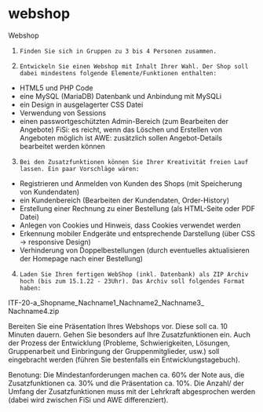 # webshop

Webshop

1.     Finden Sie sich in Gruppen zu 3 bis 4 Personen zusammen.

2.     Entwickeln Sie einen Webshop mit Inhalt Ihrer Wahl. Der Shop soll dabei mindestens folgende Elemente/Funktionen enthalten:
 - HTML5 und PHP Code
 - eine MySQL (MariaDB) Datenbank und Anbindung mit MySQLi
 - ein Design in ausgelagerter CSS Datei
 - Verwendung von Sessions
 - einen passwortgeschützten Admin-Bereich (zum Bearbeiten der Angebote)
    FiSi: es reicht, wenn das Löschen und Erstellen von Angeboten möglich ist
    AWE: zusätzlich sollen Angebot-Details bearbeitet werden können

3.     Bei den Zusatzfunktionen können Sie Ihrer Kreativität freien Lauf lassen. Ein paar Vorschläge wären:
- Registrieren und Anmelden von Kunden des Shops (mit Speicherung von Kundendaten)
- ein Kundenbereich (Bearbeiten der Kundendaten, Order-History)
- Erstellung einer Rechnung zu einer Bestellung (als HTML-Seite oder PDF Datei)
- Anlegen von Cookies und Hinweis, dass Cookies verwendet werden
- Erkennung mobiler Endgeräte und entsprechende Darstellung (über CSS -> responsive Design)
- Verhinderung von Doppelbestellungen (durch eventuelles aktualisieren der Homepage nach einer Bestellung)

4.     Laden Sie Ihren fertigen WebShop (inkl. Datenbank) als ZIP Archiv hoch (bis zum 15.1.22 - 23Uhr). Das Archiv soll folgendes Format haben:
ITF-20-a_Shopname_Nachname1_Nachname2_Nachname3_ Nachname4.zip

Bereiten Sie eine Präsentation Ihres Webshops vor. Diese soll ca. 10 Minuten dauern. Gehen Sie besonders auf Ihre Zusatzfunktionen ein. Auch der Prozess der Entwicklung (Probleme, Schwierigkeiten, Lösungen, Gruppenarbeit und Einbringung der Gruppenmitglieder, usw.) soll eingebracht werden (führen Sie bestenfalls ein Entwicklungstagebuch).

Benotung: Die Mindestanforderungen machen ca. 60% der Note aus, die Zusatzfunktionen ca. 30% und die Präsentation ca. 10%. Die Anzahl/ der Umfang der Zusatzfunktionen muss mit der Lehrkraft abgesprochen werden (dabei wird zwischen FiSi und AWE differenziert).

